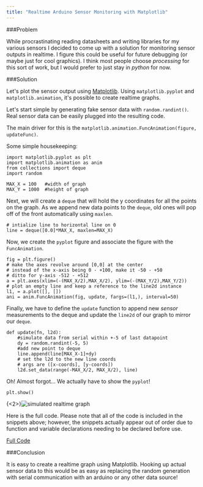 ```yaml
---
title: "Realtime Arduino Sensor Monitoring with Matplotlib"
---
```


###Problem

While procrastinating reading datasheets and writing libraries for my various sensors I decided to come up with a solution for monitoring sensor outputs in realtime. I figure this could be useful for future debugging (or maybe just for cool graphics). I think most people choose *processing* for this sort of work, but I would prefer to just stay in *python* for now.

###Solution

Let's plot the sensor output using [Matplotlib](http://matplotlib.org/). Using `matplotlib.pyplot` and `matplotlib.animation`, it's possible to create realtime graphs.

Let's start simple by generating fake sensor data with `random.randint()`. Real sensor data can be easily plugged into the resulting code.

The main driver for this is the `matplotlib.animation.FuncAnimation(figure, updateFunc)`.

Some simple housekeeping:

```language-python
import matplotlib.pyplot as plt
import matplotlib.animation as anim
from collections import deque
import random

MAX_X = 100   #width of graph
MAX_Y = 1000  #height of graph
```

Next, we will create a `deque` that will hold the y coordinates for all the points on the graph. As we append new data points to the `deque`, old ones will pop off of the front automatically using `maxlen`.

```language-python
# intialize line to horizontal line on 0
line = deque([0.0]*MAX_X, maxlen=MAX_X)
```

Now, we create the `pyplot` figure and associate the figure with the `FuncAnimation`.

```language-python
fig = plt.figure()
# make the axes revolve around [0,0] at the center
# instead of the x-axis being 0 - +100, make it -50 - +50
# ditto for y-axis -512 - +512
a = plt.axes(xlim=(-(MAX_X/2),MAX_X/2), ylim=(-(MAX_Y/2),MAX_Y/2))
# plot an empty line and keep a reference to the line2d instance
l1, = a.plot([], [])
ani = anim.FuncAnimation(fig, update, fargs=(l1,), interval=50)
```

Finally, we have to define the `update` function to append new *sensor* measurements to the deque and update the `line2d` of our graph to mirror our `deque`.

```language-python
def update(fn, l2d):
    #simulate data from serial within +-5 of last datapoint
    dy = random.randint(-5, 5)
    #add new point to deque
    line.append(line[MAX_X-1]+dy)
    # set the l2d to the new line coords
    # args are ([x-coords], [y-coords])
    l2d.set_data(range(-MAX_X/2, MAX_X/2), line)
```

Oh! Almost forgot... We actually have to show the `pyplot`!

```language-python
plt.show()
```

{<2>}![simulated realtime graph](/content/images/2014/Aug/Screen-Shot-2014-08-30-at-12-27-11-PM.png)

Here is the full code. Please note that all of the code is included in the snippets above; however, the snippets actually appear out of order due to function and variable declarations needing to be declared before use.

<script src="https://gist.github.com/fortruce/a6da2578adc632489c0d.js"></script>
[Full Code](https://gist.github.com/a6da2578adc632489c0d.git)

###Conclusion

It is easy to create a realtime graph using Matplotlib. Hooking up actual sensor data to this would be as easy as replacing the random generation with serial communication with an arduino or any other data source!